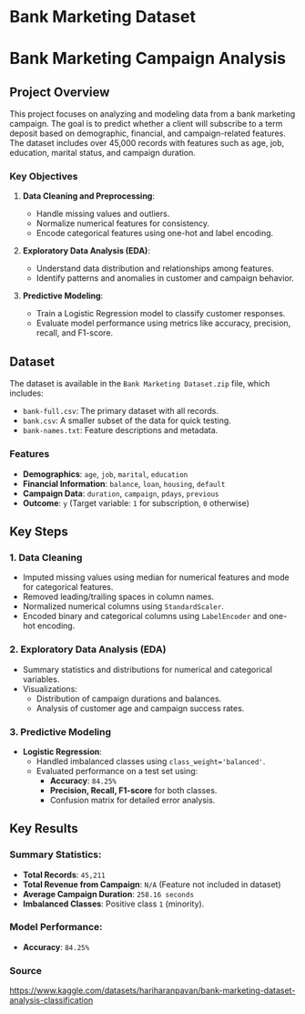# Bank Marketing Dataset

# Bank Marketing Campaign Analysis

## Project Overview

This project focuses on analyzing and modeling data from a bank marketing campaign. The goal is to predict whether a client will subscribe to a term deposit based on demographic, financial, and campaign-related features. The dataset includes over 45,000 records with features such as age, job, education, marital status, and campaign duration.

### Key Objectives

1. **Data Cleaning and Preprocessing**:
   - Handle missing values and outliers.
   - Normalize numerical features for consistency.
   - Encode categorical features using one-hot and label encoding.

2. **Exploratory Data Analysis (EDA)**:
   - Understand data distribution and relationships among features.
   - Identify patterns and anomalies in customer and campaign behavior.

3. **Predictive Modeling**:
   - Train a Logistic Regression model to classify customer responses.
   - Evaluate model performance using metrics like accuracy, precision, recall, and F1-score.

## Dataset

The dataset is available in the `Bank Marketing Dataset.zip` file, which includes:
- `bank-full.csv`: The primary dataset with all records.
- `bank.csv`: A smaller subset of the data for quick testing.
- `bank-names.txt`: Feature descriptions and metadata.

### Features

- **Demographics**: `age`, `job`, `marital`, `education`
- **Financial Information**: `balance`, `loan`, `housing`, `default`
- **Campaign Data**: `duration`, `campaign`, `pdays`, `previous`
- **Outcome**: `y` (Target variable: `1` for subscription, `0` otherwise)

## Key Steps

### 1. Data Cleaning
- Imputed missing values using median for numerical features and mode for categorical features.
- Removed leading/trailing spaces in column names.
- Normalized numerical columns using `StandardScaler`.
- Encoded binary and categorical columns using `LabelEncoder` and one-hot encoding.

### 2. Exploratory Data Analysis (EDA)
- Summary statistics and distributions for numerical and categorical variables.
- Visualizations:
  - Distribution of campaign durations and balances.
  - Analysis of customer age and campaign success rates.

### 3. Predictive Modeling
- **Logistic Regression**:
  - Handled imbalanced classes using `class_weight='balanced'`.
  - Evaluated performance on a test set using:
    - **Accuracy**: `84.25%`
    - **Precision, Recall, F1-score** for both classes.
    - Confusion matrix for detailed error analysis.

## Key Results

### Summary Statistics:
- **Total Records**: `45,211`
- **Total Revenue from Campaign**: `N/A` (Feature not included in dataset)
- **Average Campaign Duration**: `258.16 seconds`
- **Imbalanced Classes**: Positive class `1` (minority).

### Model Performance:
- **Accuracy**: `84.25%`

### Source

https://www.kaggle.com/datasets/hariharanpavan/bank-marketing-dataset-analysis-classification
